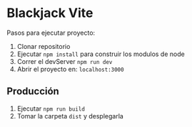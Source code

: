 # Blackjack Vite

Pasos para ejecutar proyecto:

1. Clonar repositorio
2. Ejecutar ```npm install``` para construir los modulos de node
3. Correr el devServer ```npm run dev```
4. Abrir el proyecto en: ```localhost:3000```

## Producción

1. Ejecutar ```npm run build```
2. Tomar la carpeta ```dist``` y desplegarla